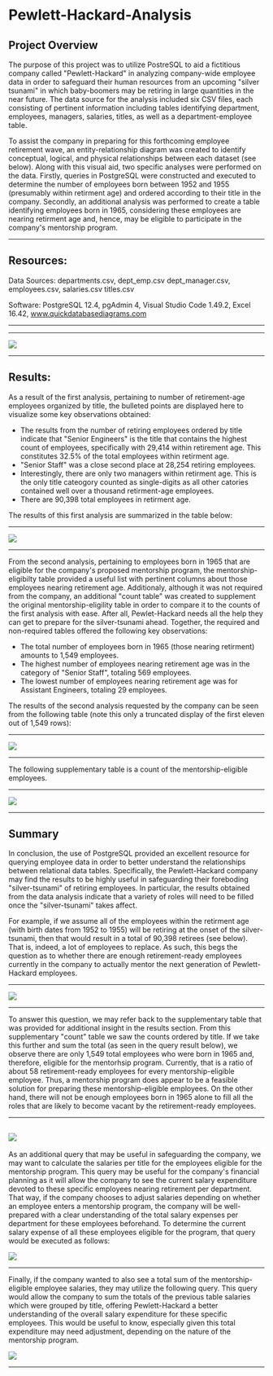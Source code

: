 # Pewlett-Hackard-Analysis

## Project Overview

The purpose of this project was to utilize PostreSQL to aid a fictitious company called "Pewlett-Hackard" in analyzing company-wide employee data in order to safeguard their human resources from an upcoming "silver tsunami" in which baby-boomers may be retiring in large quantities in the near future.  The data source for the analysis included six CSV files, each consisting of pertinent information including tables identifying department, employees, managers, salaries, titles, as well as a department-employee table.

To assist the company in preparing for this forthcoming employee retirement wave, an entity-relationship diagram was created to identify conceptual, logical, and physical relationships between each dataset (see below).  Along with this visual aid, two specific analyses were performed on the data.  Firstly, queries in PostgreSQL were constructed and executed to determine the number of employees born between 1952 and 1955 (presumably within retirment age) and ordered according to their title in the company.  Secondly, an additional analysis was performed to create a table identifying employees born in 1965, considering these employees are nearing retirment age and, hence, may be eligible to participate in the company's mentorship program.


---------------------------------------------
## Resources:
Data Sources: departments.csv, dept_emp.csv
dept_manager.csv, employees.csv, salaries.csv
titles.csv

Software: PostgreSQL 12.4, pgAdmin 4, 
Visual Studio Code 1.49.2, Excel 16.42,
www.quickdatabasediagrams.com

---------------------------------------------
-----------------------------------------------

![](EmployeeDB.png)

----------------------------------------------
## Results:

As a result of the first analysis, pertaining to number of retirement-age employees organized by title, the bulleted points are displayed here to visualize some key observations obtained:

- The results from the number of retiring employees ordered by title indicate that "Senior Engineers" is the title that contains the highest count of employees, specifically with 29,414 within retirement age. This constitutes 32.5% of the total employees within retirment age. 
- "Senior Staff" was a close second place at 28,254 retiring employees.
- Interestingly, there are only two managers within retirment age.  This is the only title cateogory counted as single-digits as all other catories contained well over a thousand retirment-age employees.
- There are 90,398 total employees in retirment age.

The results of this first analysis are summarized in the table below:

-----------------------------------------------

![](Extra_pngs_for_readme/count_of_retiring_per_title.png)

----------------------------------------------

From the second analysis, pertaining to employees born in 1965 that are eligible for the company's proposed mentorship program, the mentorship-eligibilty table provided a useful list with pertinent columns about those employees nearing retirement age.  Additionaly, although it was not required from the company, an additional "count table" was created to supplement the original mentorship-eligility table in order to compare it to the counts of the first analysis with ease.  After all, Pewlet-Hackard needs all the help they can get to prepare for the silver-tsunami ahead. Together, the required and non-required tables offered the following key observations:


- The total number of employees born in 1965 (those nearing retirment) amounts to 1,549 employees.
- The highest number of employees nearing retirement age was in the category of "Senior Staff", totaling 569 employees.
- The lowest number of employees nearing retirement age was for Assistant Engineers, totaling 29 employees.


The results of the second analysis requested by the company can be seen from the following table (note this only a truncated display of the first eleven out of 1,549 rows):

-----------------------------------------------

![](Extra_pngs_for_readme/employees_nearing_retirement.png)

----------------------------------------------

The following supplementary table is a count of the mentorship-eligible employees.

-----------------------------------------------

![](Extra_pngs_for_readme/count_for_nearing_retirement.png)

----------------------------------------------


## Summary

In conclusion, the use of PostgreSQL provided an excellent resource for querying employee data in order to better understand the relationships between relational data tables.  Specifically, the Pewlett-Hackard company may find the results to be highly useful in safeguarding their foreboding "silver-tsunami" of retiring employees.  In particular, the results obtained from the data analysis indicate that a variety of roles will need to be filled once the "silver-tsunami" takes affect.

For example, if we assume all of the employees within the retirment age (with birth dates from 1952 to 1955) will be retiring at the onset of the silver-tsunami, then that would result in a total of 90,398 retirees (see below).  That is, indeed, a lot of employees to replace.  As such, this begs the question as to whether there are enough retirement-ready employees currently in the company to actually mentor the next generation of Pewlett-Hackard employees.

-----------------------------------------------

![](Extra_pngs_for_readme/sum_of_retirementready.png)

----------------------------------------------

To answer this question, we may refer back to the supplementary table that was provided for additional insight in the results section.  From this supplementary "count" table we saw the counts ordered by title.  If we take this further and sum the total (as seen in the query result below), we observe there are only 1,549 total employees who were born in 1965 and, therefore, eligible for the mentorhsip program.  Currently, that is a ratio of about 58 retirement-ready employees for every mentorship-eligible employee.  Thus, a mentorship program does appear to be a feasible solution for preparing these mentorship-eligible employees.  On the other hand, there will not be enough employees born in 1965 alone to fill all the roles that are likely to become vacant by the retirement-ready employees.

-----------------------------------------------
![](Extra_pngs_for_readme/eligibility_count.png)
----------------------------------------------

As an additional query that may be useful in safeguarding the company, we may want to calculate the salaries per title for the employees eligible for the mentorship program.  This query may be useful for the company's financial planning as it will allow the company to see the current salary expenditure devoted to these specific employees nearing retirement per department.  That way, if the company chooses to adjust salaries depending on whether an employee enters a mentorship program, the company will be well-prepared with a clear understanding of the total salary expenses per department for these employees beforehand.  To determine the current salary expense of all these employees eligible for the program, that query would be executed as follows:


![](Extra_pngs_for_readme/salary_sum_near_retire.png)

----------------------------------------------

Finally, if the company wanted to also see a total sum of the mentorship-eligible employee salaries, they may utilize the following query.  This query would allow the company to sum the totals of the previous table salaries which were grouped by title, offering Pewlett-Hackard a better understanding of the overall salary expenditure for these specific employees.  This would be useful to know, especially given this total expenditure may need adjustment, depending on the nature of the mentorship program.


![](Extra_pngs_for_readme/sum_of_salary_near_retire.png)

---------------------------------------------------------